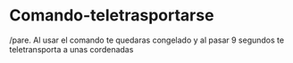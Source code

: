 # Comando-teletrasportarse
/pare. Al usar el comando te quedaras congelado y al pasar 9 segundos te teletransporta a unas cordenadas
